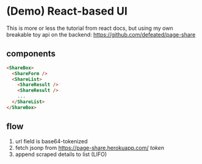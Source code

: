 # (Demo) React-based UI

This is more or less the tutorial from react docs, but using my own
breakable toy api on the backend: https://github.com/defeated/page-share

## components

```html
<ShareBox>
  <ShareForm />
  <ShareList>
    <ShareResult />
    <ShareResult />
    ...
  </ShareList>
</ShareBox>
```

## flow

  1. url field is base64-tokenized
  2. fetch jsonp from https://page-share.herokuapp.com/ _token_
  3. append scraped details to list (LIFO)
